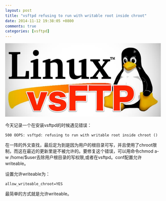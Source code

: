 ```yaml
---
layout: post
title: "vsftpd refusing to run with writable root inside chroot"
date: 2014-11-12 19:38:05 +0800
comments: true
categories: [vsftpd]
---
```


![vsftpd](images/blog_img/vsftpd.jpg)

今天记录一个在安装vsftpd的时候遇见错误：

	500 OOPS: vsftpd: refusing to run with writable root inside chroot ()

在一阵的外文查找，最后定为到是因为用户的根目录可写，并且使用了chroot限制，而这在最近的更新里是不被允许的。要修复这个错误，可以用命令chmod a-w /home/$user去除用户根目录的写权限,或者在vsftpd。conf配置允许writeable。

设置允许writeable为：

	allow_writeable_chroot=YES

最简单的方式就是允许writeable。